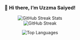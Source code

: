 <div align="center" style="margin: 20px 0;">
  <h3>👋 Hi there, I’m Uzzma Saiyed!</h3>

  ![GitHub Streak Stats](https://streak-stats.demolab.com/?user=UzzmaSaiyed&count_private=true&theme=radical&border_radius=5)
  <br>
  ![GitHub Streak](https://github-readme-streak-stats.herokuapp.com/?user=UzzmaSaiyed)<br>
  
  ![Top Languages](https://github-readme-stats.vercel.app/api/top-langs/?username=UzzmaSaiyed&layout=compact&theme=tokyonight&border_radius=10&hide_progress=true&langs_count=15&hide=cmake,Blade,Ruby,Kotlin,Objective-c)
  
<!--<br>

  <img src="https://github-profile-trophy.vercel.app/?username=UzzmaSaiyed&theme=dracula&title=MultiLanguage" alt="Trophy" align="center"/> -->
</div>

